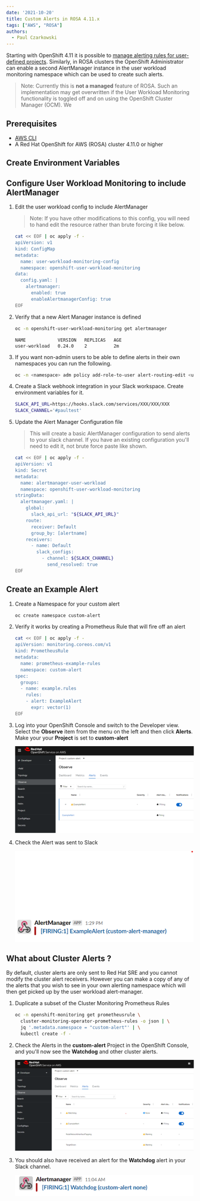 ```yaml
---
date: '2021-10-20'
title: Custom Alerts in ROSA 4.11.x
tags: ["AWS", "ROSA"]
authors:
  - Paul Czarkowski
---
```


Starting with OpenShift 4.11 it is possible to [manage alerting rules for user-defined projects](https://docs.openshift.com/container-platform/4.11/monitoring/managing-alerts.html#managing-alerting-rules-for-user-defined-projects_managing-alerts). Similarly, in ROSA clusters the OpenShift Administrator can enable a second AlertManager instance in the user workload monitoring namespace which can be used to create such alerts.

> Note: Currently this is **not a managed** feature of ROSA. Such an implementation may get overwritten if the User Workload Monitoring functionality is toggled off and on using the OpenShift Cluster Manager (OCM). We

## Prerequisites

* [AWS CLI](https://docs.aws.amazon.com/cli/latest/userguide/cli-chap-install.html)
* A Red Hat OpenShift for AWS (ROSA) cluster 4.11.0 or higher

## Create Environment Variables

## Configure User Workload Monitoring to include AlertManager

1. Edit the user workload config to include AlertManager

    > Note: If you have other modifications to this config, you will need to hand edit the resource rather than brute forcing it like below.

    ```bash
    cat << EOF | oc apply -f -
    apiVersion: v1
    kind: ConfigMap
    metadata:
      name: user-workload-monitoring-config
      namespace: openshift-user-workload-monitoring
    data:
      config.yaml: |
        alertmanager:
          enabled: true
          enableAlertmanagerConfig: true
    EOF
    ```

1. Verify that a new Alert Manager instance is defined

   ```bash
   oc -n openshift-user-workload-monitoring get alertmanager
   ```

   ```output
   NAME            VERSION   REPLICAS   AGE
   user-workload   0.24.0    2          2m
   ```

1. If you want non-admin users to be able to define alerts in their own namespaces you can run the following.

   ```bash
   oc -n <namespace> adm policy add-role-to-user alert-routing-edit <user>
   ```

1. Create a Slack webhook integration in your Slack workspace. Create environment variables for it.

    ```bash
    SLACK_API_URL=https://hooks.slack.com/services/XXX/XXX/XXX
    SLACK_CHANNEL='#paultest'
    ```

1. Update the Alert Manager Configuration file

   > This will create a basic AlertManager configuration to send alerts to your slack channel. If you have an existing configuration you'll need to edit it, not brute force paste like shown.

   ```bash
   cat << EOF | oc apply -f -
   apiVersion: v1
   kind: Secret
   metadata:
     name: alertmanager-user-workload
     namespace: openshift-user-workload-monitoring
   stringData:
     alertmanager.yaml: |
       global:
         slack_api_url: "${SLACK_API_URL}"
       route:
         receiver: Default
         group_by: [alertname]
       receivers:
         - name: Default
           slack_configs:
             - channel: ${SLACK_CHANNEL}
               send_resolved: true
   EOF
   ```

## Create an Example Alert

1. Create a Namespace for your custom alert

   ```bash
   oc create namespace custom-alert
   ```

1. Verify it works by creating a Prometheus Rule that will fire off an alert

   ```bash
   cat << EOF | oc apply -f -
   apiVersion: monitoring.coreos.com/v1
   kind: PrometheusRule
   metadata:
     name: prometheus-example-rules
     namespace: custom-alert
   spec:
     groups:
     - name: example.rules
       rules:
       - alert: ExampleAlert
         expr: vector(1)
   EOF
   ```

1. Log into your OpenShift Console and switch to the Developer view. Select the **Observe** item from the menu on the left and then click **Alerts**.  Make your your **Project** is set to **custom-alert**

    ![Screenshot of Alert in OCP Console](./ocp-alerts.png)

1. Check the Alert was sent to Slack

    ![Screenshot of Alert in Slack](./slack.png)

## What about Cluster Alerts ?

By default, cluster alerts are only sent to Red Hat SRE and you cannot modify the cluster alert receivers. However you can make a copy of any of the alerts that you wish to see in your own alerting namespace which will then get picked up by the user workload alert-manager.

1. Duplicate a subset of the Cluster Monitoring Prometheus Rules

    ```bash
    oc -n openshift-monitoring get prometheusrule \
      cluster-monitoring-operator-prometheus-rules -o json | \
      jq '.metadata.namespace = "custom-alert"' | \
      kubectl create -f -
    ```

1. Check the Alerts in the **custom-alert** Project in the OpenShift Console, and you'll now see the **Watchdog** and other cluster alerts.

    ![Screenshot of cluster alerts in custom project](./ocp-cluster-alerts.png)

1. You should also have received an alert for the **Watchdog** alert in your Slack channel.

    ![Screenshot of watchdog alert in slack](./slack-watchdog.png)

